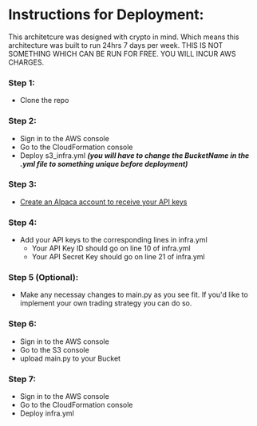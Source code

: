 # Instructions for Deployment:

This architetcure was designed with crypto in mind. Which means this architecture was built to run 24hrs 7 days per week. THIS IS NOT SOMETHING WHICH CAN BE RUN FOR FREE. YOU WILL INCUR AWS CHARGES.

### Step 1:
- Clone the repo

### Step 2:
- Sign in to the AWS console
- Go to the CloudFormation console
- Deploy s3_infra.yml ***(you will have to change the BucketName in the .yml file to something unique before deployment)***

### Step 3:
- [Create an Alpaca account to receive your API keys](https://alpaca.markets/)

### Step 4:
- Add your API keys to the corresponding lines in infra.yml
  - Your API Key ID should go on line 10 of infra.yml
  - Your API Secret Key should go on line 21 of infra.yml

### Step 5 (Optional):
- Make any necessay changes to main.py as you see fit. If you'd like to implement your own trading strategy you can do so.

### Step 6:
- Sign in to the AWS console
- Go to the S3 console
- upload main.py to your Bucket

### Step 7:
- Sign in to the AWS console
- Go to the CloudFormation console
- Deploy infra.yml
